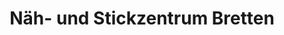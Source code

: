 ---
title: "Näh- und Stickzentrum Bretten"
url: /bretten/naeh-und-stickzentrum-bretten/
shop: Textil
---